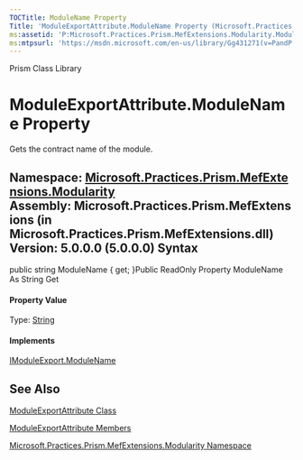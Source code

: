 ```yaml
---
TOCTitle: ModuleName Property
Title: 'ModuleExportAttribute.ModuleName Property (Microsoft.Practices.Prism.MefExtensions.Modularity)'
ms:assetid: 'P:Microsoft.Practices.Prism.MefExtensions.Modularity.ModuleExportAttribute.ModuleName'
ms:mtpsurl: 'https://msdn.microsoft.com/en-us/library/Gg431271(v=PandP.50)'
---
```


Prism Class Library

ModuleExportAttribute.ModuleName Property
=============================================

Gets the contract name of the module.

**Namespace:** [Microsoft.Practices.Prism.MefExtensions.Modularity](https://msdn.microsoft.com/n:microsoft.practices.prism.mefextensions.modularity)
**Assembly:** Microsoft.Practices.Prism.MefExtensions (in Microsoft.Practices.Prism.MefExtensions.dll) Version: 5.0.0.0 (5.0.0.0)
Syntax
------

<span id="syntaxToggle"></span>public string ModuleName { get; }Public ReadOnly Property ModuleName As String Get
#### Property Value

Type: [String](http://msdn2.microsoft.com/en-us/library/s1wwdcbf)
#### Implements

[IModuleExport.ModuleName](https://msdn.microsoft.com/p:microsoft.practices.prism.mefextensions.modularity.imoduleexport.modulename)

See Also
--------

<span id="seeAlsoToggle"></span>
[ModuleExportAttribute Class](https://msdn.microsoft.com/t:microsoft.practices.prism.mefextensions.modularity.moduleexportattribute)

[ModuleExportAttribute Members](https://msdn.microsoft.com/allmembers.t:microsoft.practices.prism.mefextensions.modularity.moduleexportattribute)

[Microsoft.Practices.Prism.MefExtensions.Modularity Namespace](https://msdn.microsoft.com/n:microsoft.practices.prism.mefextensions.modularity)
